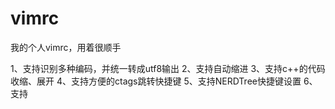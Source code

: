 # vimrc
我的个人vimrc，用着很顺手

1、支持识别多种编码，并统一转成utf8输出
2、支持自动缩进
3、支持c++的代码收缩、展开
4、支持方便的ctags跳转快捷键
5、支持NERDTree快捷键设置
6、支持
